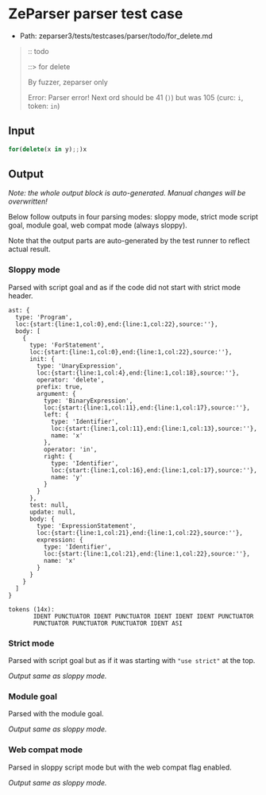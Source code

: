 # ZeParser parser test case

- Path: zeparser3/tests/testcases/parser/todo/for_delete.md

> :: todo
>
> ::> for delete
>
> By fuzzer, zeparser only
>
> Error: Parser error! Next ord should be 41 (`)`) but was 105 (curc: `i`, token: `in`)

## Input

`````js
for(delete(x in y);;)x
`````

## Output

_Note: the whole output block is auto-generated. Manual changes will be overwritten!_

Below follow outputs in four parsing modes: sloppy mode, strict mode script goal, module goal, web compat mode (always sloppy).

Note that the output parts are auto-generated by the test runner to reflect actual result.

### Sloppy mode

Parsed with script goal and as if the code did not start with strict mode header.

`````
ast: {
  type: 'Program',
  loc:{start:{line:1,col:0},end:{line:1,col:22},source:''},
  body: [
    {
      type: 'ForStatement',
      loc:{start:{line:1,col:0},end:{line:1,col:22},source:''},
      init: {
        type: 'UnaryExpression',
        loc:{start:{line:1,col:4},end:{line:1,col:18},source:''},
        operator: 'delete',
        prefix: true,
        argument: {
          type: 'BinaryExpression',
          loc:{start:{line:1,col:11},end:{line:1,col:17},source:''},
          left: {
            type: 'Identifier',
            loc:{start:{line:1,col:11},end:{line:1,col:13},source:''},
            name: 'x'
          },
          operator: 'in',
          right: {
            type: 'Identifier',
            loc:{start:{line:1,col:16},end:{line:1,col:17},source:''},
            name: 'y'
          }
        }
      },
      test: null,
      update: null,
      body: {
        type: 'ExpressionStatement',
        loc:{start:{line:1,col:21},end:{line:1,col:22},source:''},
        expression: {
          type: 'Identifier',
          loc:{start:{line:1,col:21},end:{line:1,col:22},source:''},
          name: 'x'
        }
      }
    }
  ]
}

tokens (14x):
       IDENT PUNCTUATOR IDENT PUNCTUATOR IDENT IDENT IDENT PUNCTUATOR
       PUNCTUATOR PUNCTUATOR PUNCTUATOR IDENT ASI
`````

### Strict mode

Parsed with script goal but as if it was starting with `"use strict"` at the top.

_Output same as sloppy mode._

### Module goal

Parsed with the module goal.

_Output same as sloppy mode._

### Web compat mode

Parsed in sloppy script mode but with the web compat flag enabled.

_Output same as sloppy mode._
